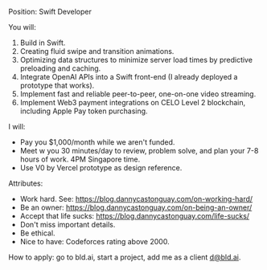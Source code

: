 Position: Swift Developer  

You will:
1. Build in Swift.
2. Creating fluid swipe and transition animations.
3. Optimizing data structures to minimize server load times by predictive preloading and caching.
4. Integrate OpenAI APIs into a Swift front-end (I already deployed a prototype that works).
5. Implement fast and reliable peer-to-peer, one-on-one video streaming.
6. Implement Web3 payment integrations on CELO Level 2 blockchain, including Apple Pay token purchasing.

I will:
- Pay you $1,000/month while we aren't funded.
- Meet w you 30 minutes/day to review, problem solve, and plan your 7-8 hours of work. 4PM Singapore time.
- Use V0 by Vercel prototype as design reference.

Attributes:
- Work hard. See: https://blog.dannycastonguay.com/on-working-hard/
- Be an owner: https://blog.dannycastonguay.com/on-being-an-owner/
- Accept that life sucks: https://blog.dannycastonguay.com/life-sucks/
- Don't miss important details.
- Be ethical.
- Nice to have: Codeforces rating above 2000.

How to apply: go to bld.ai, start a project, add me as a client d@bld.ai. 
